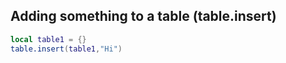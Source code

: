 ## Adding something to a table (table.insert)
```lua
local table1 = {}
table.insert(table1,"Hi")
```